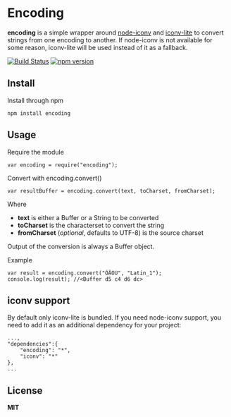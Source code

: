 # Encoding

**encoding** is a simple wrapper around [node-iconv](https://github.com/bnoordhuis/node-iconv) and [iconv-lite](https://github.com/ashtuchkin/iconv-lite/) to convert strings from one encoding to another. If node-iconv is not available for some reason, iconv-lite will be used instead of it as a fallback.

[![Build Status](https://secure.travis-ci.org/andris9/encoding.svg)](http://travis-ci.org/andris9/Nodemailer) [![npm version](https://badge.fury.io/js/encoding.svg)](http://badge.fury.io/js/encoding)

## Install

Install through npm

```text
npm install encoding
```

## Usage

Require the module

```text
var encoding = require("encoding");
```

Convert with encoding.convert\(\)

```text
var resultBuffer = encoding.convert(text, toCharset, fromCharset);
```

Where

* **text** is either a Buffer or a String to be converted
* **toCharset** is the characterset to convert the string
* **fromCharset** \(_optional_, defaults to UTF-8\) is the source charset

Output of the conversion is always a Buffer object.

Example

```text
var result = encoding.convert("ÕÄÖÜ", "Latin_1");
console.log(result); //<Buffer d5 c4 d6 dc>
```

## iconv support

By default only iconv-lite is bundled. If you need node-iconv support, you need to add it as an additional dependency for your project:

```text
...,
"dependencies":{
    "encoding": "*",
    "iconv": "*"
},
...
```

## License

**MIT**

